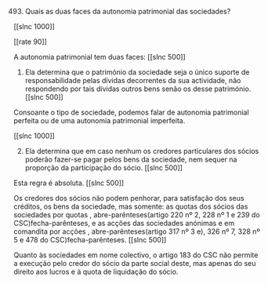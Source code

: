 493. Quais as duas faces da autonomia  patrimonial  das sociedades?

[[slnc 1000]]

[[rate 90]]

A autonomia  patrimonial  tem  duas faces:
[[slnc 500]]

1)  Ela  determina  que  o  património  da  sociedade  seja  o  único  suporte  de responsabilidade  pelas dívidas  decorrentes  da sua actividade,  não respondendo por tais dívidas  outros bens senão os desse património.
[[slnc 500]]

Consoante o tipo de sociedade, podemos  falar  de  autonomia  patrimonial  perfeita  ou  de  uma  autonomia  patrimonial imperfeita.


[[slnc 1000]]


2)  Ela determina  que em caso nenhum os credores particulares  dos sócios poderão fazer-se pagar pelos bens da sociedade, nem  sequer na proporção da participação do  sócio.
[[slnc 500]]

Esta  regra  é  absoluta.
[[slnc 500]]

Os  credores  dos  sócios  não  podem  penhorar,  para satisfação dos seus créditos, os bens da sociedade, mas  somente: as quotas dos sócios das sociedades por  quotas , abre-parênteses(artigo 220  nº 2, 228  nº 1 e 239  do CSC)fecha-parênteses,  e as acções das  sociedades anónimas  e  em  comandita  por  acções , abre-parênteses(artigo  317  nº  3 e),  326  nº 7, 328 nº 5 e 478 do CSC)fecha-parênteses.
[[slnc 500]]

Quanto às sociedades em nome  colectivo, o artigo 183 do CSC não permite  a execução pelo credor do sócio da parte social deste, mas  apenas do seu direito  aos lucros  e à quota de liquidação do  sócio.
